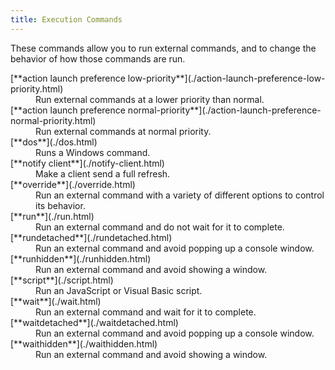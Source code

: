 ```yaml
---
title: Execution Commands
---
```


These commands allow you to run external commands, and to change the behavior of how those commands are run.

<dl>

  <dt>[**action launch preference low-priority**](./action-launch-preference-low-priority.html)</dt>
  <dd>Run external commands at a lower priority than normal.</dd>

  <dt>[**action launch preference normal-priority**](./action-launch-preference-normal-priority.html)</dt>
  <dd>Run external commands at normal priority.</dd>

  <dt>[**dos**](./dos.html)</dt>
  <dd>Runs a Windows command.</dd>

  <dt>[**notify client**](./notify-client.html)</dt>
  <dd>Make a client send a full refresh.</dd>

  <dt>[**override**](./override.html)</dt>
  <dd>Run an external command with a variety of different options to control its behavior.</dd>

  <dt>[**run**](./run.html)</dt>
  <dd>Run an external command and do not wait for it to complete.</dd>

  <dt>[**rundetached**](./rundetached.html)</dt>
  <dd>Run an external command and avoid popping up a console window.</dd>

  <dt>[**runhidden**](./runhidden.html)</dt>
  <dd>Run an external command and avoid showing a window.</dd>

  <dt>[**script**](./script.html)</dt>
  <dd>Run an JavaScript or Visual Basic script.</dd>

  <dt>[**wait**](./wait.html)</dt>
  <dd>Run an external command and wait for it to complete.</dd>

  <dt>[**waitdetached**](./waitdetached.html)</dt>
  <dd>Run an external command and avoid popping up a console window.</dd>

  <dt>[**waithidden**](./waithidden.html)</dt>
  <dd>Run an external command and avoid showing a window.</dd>

</dl>
